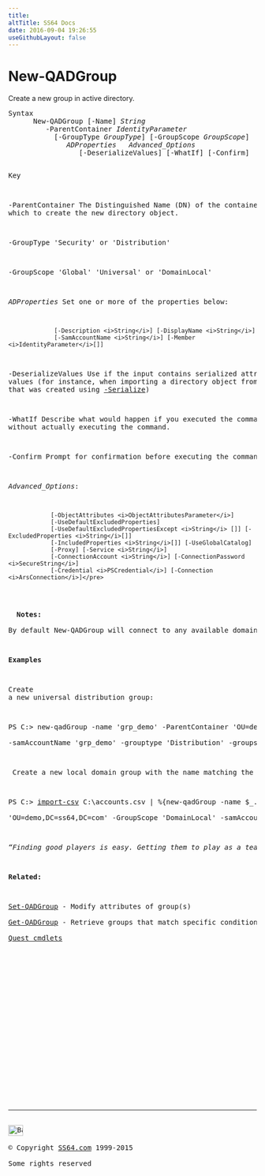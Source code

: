 ```yaml
---
title:
altTitle: SS64 Docs
date: 2016-09-04 19:26:55
useGithubLayout: false
---
```

<!-- #BeginLibraryItem "/Library/head_ps.lbi" --><!-- #EndLibraryItem --><h1>New-QADGroup</h1> 
<p>Create a new  group in active directory.</p>
<pre>Syntax
      New-QADGroup [-Name] <i>String</i> 
         -ParentContainer <i>IdentityParameter</i> 
           [-GroupType <i>GroupType</i>] [-GroupScope <i>GroupScope</i>] 
<i>              ADProperties</i>  <i> Advanced_Options</i>
                 [-DeserializeValues] [-WhatIf] [-Confirm]

Key

 -ParentContainer The Distinguished Name (DN) of the container in which to
                  create the new directory object.

   -GroupType    'Security' or 'Distribution' 

   -GroupScope   'Global' 'Universal' or 'DomainLocal' 

  <i>ADProperties</i>   Set one or more of the properties below:
 
                 [-Description <i>String</i>] [-DisplayName <i>String</i>]
                 [-SamAccountName <i>String</i>] [-Member <i>IdentityParameter</i>[]]

   -DeserializeValues
                 Use if the input contains serialized attribute values
                 (for instance, when importing a directory object from a text
                 file that was created using <a href="get-qadgroup.html">-Serialize</a>)

   -WhatIf       Describe what would happen if you executed the command,
                 without actually executing the command.

   -Confirm      Prompt for confirmation before executing the command.

   <i>Advanced_Options</i>:
  
                [-ObjectAttributes <i>ObjectAttributesParameter</i>]  
                [-UseDefaultExcludedProperties]  
                [-UseDefaultExcludedPropertiesExcept <i>String</i> []] [-ExcludedProperties <i>String</i>[]]
                [-IncludedProperties <i>String</i>[]] [-UseGlobalCatalog] 
                [-Proxy] [-Service <i>String</i>]
                [-ConnectionAccount <i>String</i>] [-ConnectionPassword <i>SecureString</i>]
                [-Credential <i>PSCredential</i>] [-Connection <i>ArsConnection</i>]</pre>
<p>
  <b>Notes:</b>        <br>
By default <span class="code">New-QADGroup</span> will connect to any available domain controller with the credentials of the locally logged on user, to connect to a specific domain controller using a specific account, either use the advanced options (-Proxy/-Service/-ConnectionAccount) or use the <span class="code">Connect-QADService</span> cmdlet to make the connection. </p>
<p><b>Examples</b></p>
<p>Create 
a new universal distribution group: </p>
<p><span class="code">PS C:&gt; new-qadGroup -name 'grp_demo' -ParentContainer 'OU=demo,DC=ss64,DC=com'<br>
-samAccountName 'grp_demo' -grouptype 'Distribution' -groupscope 'Universal'</span></p>
<p> Create a new local domain group with the name matching the value in the 'NEWTEAMS' column in the CSV file</p>
<p><span class="code">PS C:&gt; <a href="import-csv.html">import-csv</a> C:\accounts.csv | %{new-qadGroup -name $_.'NEWTEAMS' -ParentContainer <br>
'OU=demo,DC=ss64,DC=com' -GroupScope 'DomainLocal' -samAccountName $_.'NEWTEAMS'}</span></p>
<p class="quote"><i>“Finding good players is easy. Getting them to play as a team is another story” - Casey Stengel  (American Baseball Player)</i></p>
<p><b>Related:</b></p>
<p><a href="set-qadgroup.html">Set-QADGroup</a> - Modify attributes of group(s)<br>
<a href="get-qadgroup.html">Get-QADGroup</a> - Retrieve groups that match specific conditions<br>
<a href="quest.html">Quest cmdlets</a></p><!-- #BeginLibraryItem "/Library/foot_ps.lbi" --><p>
<!-- PowerShell300 -->
<ins class="adsbygoogle" style="display:inline-block;width:300px;height:250px" data-ad-client="ca-pub-6140977852749469" data-ad-slot="6253539900"></ins>
<script>
(adsbygoogle = window.adsbygoogle || []).push({});
</script></p>
<hr>
<div id="bl" class="footer"><a href="new-qadgroup.html#"><img src="../images/top.png" width="30" height="22" alt="Back to the Top"></a></div>
<div id="br" class="footer, tagline">© Copyright <a href="http://ss64.com/">SS64.com</a> 1999-2015<br>
Some rights reserved</div><!-- #EndLibraryItem -->

